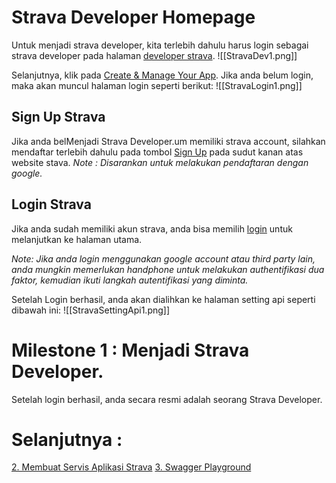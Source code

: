 # Strava Developer Homepage
Untuk menjadi strava developer, kita terlebih dahulu harus login sebagai strava developer pada halaman [developer strava](https://developers.strava.com/).
![[StravaDev1.png]]

Selanjutnya, klik pada [Create & Manage Your App](https://strava.com/settings/api).
Jika anda belum login, maka akan muncul halaman login seperti berikut:
![[StravaLogin1.png]]

## Sign Up Strava
Jika anda belMenjadi Strava Developer.um memiliki strava account, silahkan mendaftar terlebih dahulu pada tombol [Sign Up](https://www.strava.com/register/free?cta=sign-up&element=global-header&source=login) pada sudut kanan atas website stava.
*Note : Disarankan untuk melakukan pendaftaran dengan google.*

## Login Strava
Jika anda sudah memiliki akun strava, anda bisa memilih [login](https://www.strava.com/login) untuk melanjutkan ke halaman utama.

*Note: Jika anda login menggunakan google account atau third party lain, anda mungkin memerlukan handphone untuk melakukan authentifikasi dua faktor, kemudian ikuti langkah autentifikasi yang diminta.*

Setelah Login berhasil, anda akan dialihkan ke halaman setting api seperti dibawah ini:
![[StravaSettingApi1.png]]

# Milestone 1 : Menjadi Strava Developer.
Setelah login berhasil, anda secara resmi adalah seorang Strava Developer.

# Selanjutnya :
[2. Membuat Servis Aplikasi Strava](2.%20Membuat%20Servis%20Aplikasi%20Strava.md)
[3. Swagger Playground](3.%20Swagger%20Playground.md)
